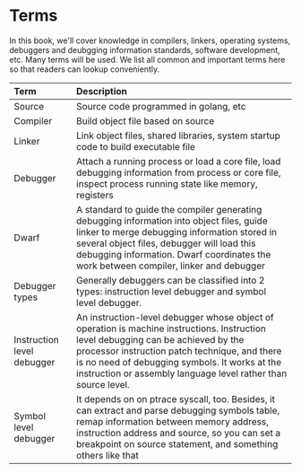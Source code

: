 # Terms

In this book, we'll cover knowledge in compilers, linkers, operating systems, debuggers and deubgging information standards, software development, etc. Many terms will be used. We list all common and important terms here so that readers can lookup conveniently.

| **Term**                   | **Description**                                              |
| :------------------------- | :----------------------------------------------------------- |
| Source                     | Source code programmed in golang, etc                        |
| Compiler                   | Build object file based on source                            |
| Linker                     | Link object files, shared libraries, system startup code to build executable file |
| Debugger                   | Attach a running process or load a core file, load debugging information from process or core file, inspect process running state like memory, registers |
| Dwarf                      | A standard to guide the compiler generating debugging information into object files, guide linker to merge debugging information stored in several object files, debugger will load this debugging information. Dwarf coordinates the work between compiler, linker and debugger |
| Debugger types             | Generally debuggers can be classified into 2 types: instruction level debugger and symbol level debugger. |
| Instruction level debugger | An instruction-level debugger whose object of operation is machine instructions. Instruction level debugging can be achieved by the processor instruction patch technique, and there is no need of debugging symbols. It works at the instruction or assembly language level rather than source level. |
| Symbol level debugger      | It depends on on ptrace syscall, too. Besides, it can extract and parse debugging symbols table, remap information between memory address, instruction address and source, so you can set a breakpoint on source statement, and something others like that |
